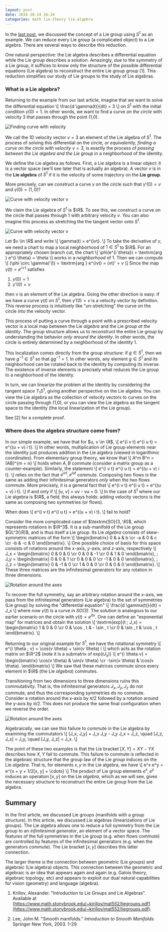 ```yaml
---
layout: post
date: 2016-10-24 16:24
categories: math lie-theory lie-algebra
---
```


In the [last post](), we discussed the concept of a Lie group using $S^1$ as an example. We can reduce every Lie group (a complicated object) to a Lie algebra. There are several ways to describe this reduction. 

One natural perspective: the Lie algebra describes a differential equation while the Lie group describes a solution. Amazingly, due to the symmetry of a Lie group, it suffices to know only the structure of the possible differential equations (Lie algebra) to reconstruct the entire Lie group group [1]. This reduction simplifies our study of Lie groups to the study of Lie algebras. 

### What is a Lie algebra?
Returning to the example from our last article, imagine that we want to solve the differential equation
\\[
	\frac{d \gamma(t)}{dt} = 3
\\]
on $S^1$ with the initial condition $\gamma(0) = 1$. In other words, we want to find a curve _on the circle_ with velocity $3$ that passes through the point (1,0).

![Finding curve with velocity](/images/lie_theory_part_2_fig_1.png)

We call the 1D velocity vector $v = 3$ an element of the Lie algebra of $S^1$. The process of solving this differential on the circle, *or equivalently, finding a curve on the circle with velocity $v = 3$*, is exactly the process of *passing between the Lie algebra and the Lie group* in a neighborhood of the identity. 

We define the Lie algebra as follows. First, a Lie algebra is a linear object: it is a vector space (we'll see later that is actually an algebra). A vector $v$ is in the **Lie algebra** of $S^1$ if it is the velocity of some trajectory on the **Lie group**.

More precisely, can we construct a curve $\gamma$ on the circle such that $\gamma'(0) = v$ and $\gamma(0) = (1,0)$?

![Curve with velocity vector v](/images/lie_theory_part_2_fig_3.png)

We claim the Lie algebra of $S^1$ is $\R$. To see this, we construct a curve on the circle that passes through $1$ with arbitrary velocity $v$. You can also imagine this process as stretching the the tangent vector onto $S^1$. 

![Curve with velocity vector v](/images/lie_theory_part_2_fig_2.png)

Let $v \in \R$ and write
\\[
	\gamma(t) = e^{ivt}.
\\]
To take the derivative of $\gamma$, we need a chart to map a local neighborhood of $1 \in S^1$ to $\R$. For an appropriately chosen branch cut, the chart
\\[
	\phi(e^{i \theta}) = \textrm{arg } e^{i \theta} = \theta
\\]
works in a *neighborhood* of $1$. Then we can compute
\\[
	(\phi \circ \gamma)'(t) = \textrm{arg } e^{ivt} = (vt)' = v
\\]
Since the map $\gamma(t) = e^{i \, v \, t}$ satisfies 
1. $\gamma(0) = 1$
2. $\gamma'(0) = v$

then $v$ is an element of the Lie algebra. Going the other direction is easy: if we have a curve $\gamma(t)$ on $S^1$, then $\gamma'(0) = v$ is a velocity vector by definition. This reverse process is intuitively like "un-stretching" the curve on the circle into the velocity vector.

This process of putting a curve through a point with a prescribed velocity vector is a local map between the Lie *algebra* and the Lie *group* _at the identity_. The group structure allows us to reconstruct the entire Lie group by understanding the behavior *only around the identity*. In other words, the circle is entirely determined by a neighborhood of the identity $1$. 

This localization comes directly from the group structure: if $g \in S^1$, then we have $g^{-1} \in S^1$ so that $g g^{-1} = 1$. In other words, any element $g \in S^1$ and its neighborhood can be rotated back to the identity by computing its inverse. The existence of inverse elements is precisely what reduces the Lie group to a neighborhood of the identity.

In turn, we can linearize the problem at the identity by considering the tangent space $T_1 S^1$, giving another perspective on the Lie algebra. You can view the Lie algebra as the collection of velocity vectors to curves on the circle passing through (1,0), or you can view the Lie algebra as the tangent space to the identity (the local linearization of the Lie group).

See [2] for a complete proof.

### Where does the algebra structure come from?

In our simple example, we have that for $u, v \in \R$,
\\[
	e^{i v t} e^{i u t} = e^{(u + v) i t}.
\\]
In other words, multiplication of Lie group elements near the identity just produces addition in the Lie algebra (viewed in logarithmic coordinates). From elementary group theory, we know that
\\[
	A^m B^n = (AB)^{m + n}
\\]
holds when $A, B$ commute (consider a matrix group as a counter-example). Similarly, the statement
\\[
	e^{i v t} e^{i u t} = e^{(u + v) i t}.
\\]
relies on the fact that $e^{i v t}, e^{i u t}$ commute. Composing two flows is the same as adding their infinitesimal generators *only* when the two flows commute. More precisely, it is a general fact that
\\[
	e^{i v t} e^{i u t} = e^{(u + v) i t}.
\\]
if and only if
\\[
	[u, v] = uv - vu = 0.
\\]
In the case of $S^1$ where our Lie algebra is $\R$, a field, this always holds: adding velocity vectors is the same as composing two symmetries (or flows).

When does 
\\[
	e^{i v t} e^{i u t} = e^{(u + v) i t}.
\\]
fail to hold?

Consider the more complicated case of $\textrm{SO}(3, \R)$, which represents rotations in $\R^3$. It is a sub-manifold of the Lie group $GL^3(\R)$, and is thus itself a Lie group. Its Lie *algebra* consists of skew-symmetric matrices of the form
\\[
	\begin{bmatrix}
		0 & a & b \cr
		-a & 0 & c \cr
		-b & -c & 0
	\end{bmatrix}.
\\]
One possible choice of basis for this space consists of rotations around the $x$-axis, $y$-axis, and $z$-axis, respectively
\\[
	J_x = \begin{bmatrix}
		0 & 0 & 0 \cr
		0 & 0 & -1 \cr
		0 & 1 & 0 
	\end{bmatrix}, \;
	J_y = \begin{bmatrix}
		0 & 0 & 1 \cr
		0 & 0 & 0 \cr
		-1 & 0 & 0 
	\end{bmatrix}, \;
	J_z = \begin{bmatrix}
		0 & -1 & 0 \cr
		1 & 0 & 0 \cr
		0 & 0 & 0 
	\end{bmatrix}.
\\]
These three matrices are the infinitesimal generators for any rotation in three dimensions.

![Rotation around the axes](/images/lie_theory_part_2_fig_5.png)

To recover the full symmetry, say an arbitrary rotation around the $x$-axis, we pass from the infinitesimal generators (Lie algebra) to the set of symmetries (Lie group) by solving the "differential equation"
\\[
	\frac{d \gamma(t)}{dt} = J_x
\\]
where now $\gamma(t)$ is a curve _in $SO(3)$_. The solution is analogous to our earlier scenario on the circle with $\gamma(t) = e^{i t v}$. One can define an "exponential map" for matrices and obtain the solution
\\[
	\textrm{exp}(t \; J_x) = \begin{bmatrix}
		1 & 0 & 0 \cr
		0 & \cos \, t & - \sin \, t \cr
		0 & \sin \, t & \cos \, t
	\end{bmatrix}.
\\]

Returning to our original example for $S^1$, we have the rotational symmetry
\\[
	e^{i \theta \; v} = \cos(v \theta) + \sin(v \theta) i
\\]
which acts as the rotation matrix on $\R^2$ (note it is a submatrix of $\textrm{exp}(t J_x)$)
\\[
	e^{i \theta v} = \begin{bmatrix}
		\cos(v \theta) & \sin(v \theta) \cr
		-\sin(v \theta) &  \cos(v \theta).
	\end{bmatrix}
\\]
We saw that these matrices commute since every element in $\R$ (the Lie *algebra*) commutes. 

Transitioning from two dimensions to three dimensions ruins this commutativity. That is, the infinitesimal generators $J_x, J_y, J_z$ do not commute, and thus the corresponding symmetries do no commute. Consider a rotation around the x-axis by $\pi/2$ followed by a rotation around the y-axis by $\pi/2$. This does not produce the same final configuration when we reverse the order.

![Rotation around the axes](/images/lie_theory_part_2_fig_6.png)

Algebraically, we can see this failure to commute in the Lie algebra by examining the commutators
\\[
	[J_x, J_y] = J_x J_y - J_y J_x = J_z, \quad [J_z, J_x] = J_y, \quad [J_y, J_z] = J_x.
\\]

The point of these two examples is that the Lie bracket $[X,Y] = XY - YX$ describes how $X,Y$ fail to commute. This failure to commute is reflected in the algebraic structure that the group law of the Lie *group* induces on the Lie *algebra*. That is, for elements $x,y$ in the Lie algebra, we have
\\[
	e^x e^y = e^{x + y + 1/2[x, y] + \cdots}
\\]
The product of Lie group elements $e^x, e^y$ induces an operation $[x, y]$ on the Lie *algebra*, which as we will see, gives the necessary structure to reconstruct the entire Lie group from the Lie algebra.

## Summary
In the first article, we discussed Lie groups (manifolds with a group structure). In this article, we discussed Lie algebras (linearizations of Lie groups). The Lie algebra allows one to reduce a full symmetry from the Lie group to an _infinitesimal generator_, an element of a vector space. The features of the full symmetries in the Lie group (e.g. when flows commute) are controlled by features of the infinitesimal generators (e.g. when the generators commute). The Lie bracket $[x,y]$ describes this latter connection.

The larger theme is the connection between geometric (Lie groups)  and algebraic (Lie algebra) objects. This connection between the geometric and algebraic is an idea that appears again and again (e.g. Galois theory, algebraic topology, etc) and appears to exploit our dual natural capabilities for vision (geometry) and language (algebra).

1. Krillov, Alexander. "Introduction to Lie Groups and Lie Algebras". Available at [https://www.math.stonybrook.edu/~kirillov/mat552/liegroups.pdf](https://www.math.stonybrook.edu/~kirillov/mat552/liegroups.pdf).

2. Lee, John M. "Smooth manifolds." _Introduction to Smooth Manifolds_. Springer New York, 2003. 1-29.
